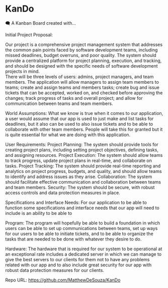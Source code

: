 # KanDo
🗨️ A Kanban Board created with...

Initial Project Proposal:   

 
Our project is a comprehensive project management system that addresses the common pain points faced by software development teams, including missed deadlines, budget overruns, and poor quality. The system should provide a centralized platform for project planning, execution, and tracking, and should be designed with the specific needs of software development projects in mind.  
There will be three levels of users: admins, project managers, and team members. The application will allow managers to assign team members to teams; create and assign teams and members tasks; create bug and issue tickets that can be accepted, worked on, and checked before approving the changes; track progress of tasks and overall project; and allow for communication between teams and team members. 
 
 
World Assumptions: 
What we know is true when it comes to our application, a user would assume that our app is used to just make and list tasks for deadlines, but it also can be used to also issue tickets and to be able to collaborate with other team members. People will take this for granted but it is quite essential for what we are doing with this application. 
 
User Requirements: 
Project Planning: The system should provide tools for creating project plans, including setting project objectives, defining tasks, and assigning resources. 
Project Execution: The system should allow teams to track progress, update project plans in real-time, and collaborate on tasks. 
Project Tracking: The system should provide real-time reporting and analytics on project progress, budgets, and quality, and should allow teams to identify and address issues as they arise. 
Collaboration: The system should facilitate effective communication and collaboration between teams and team members. 
Security: The system should be secure, with robust access controls and data protection measures in place. 
 
Specifications and Interface Needs: 
For our application to be able to function some specifications and interface needs that our app will need to include is an ability to be able to  
 
Program: 
The program will hopefully be able to build a foundation in which users can be able to set up communications between teams, set up ways for our users to be able to initiate tickets, and to be able to organize the tasks that are needed to be done with whatever they desire to do. 
 
Hardware: 
The hardware that is required for our system to be operational at an exceptional rate includes a dedicated server in which we can manage to give the best servers to our clients for them not to have any problems related with our app and to also include great security for our app with robust data protection measures for our clients. 
 
Repo URL: 
https://github.com/MatthewDeSouza/KanDo  
 
